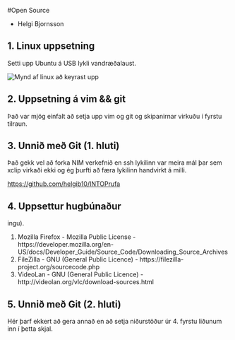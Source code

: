 #Open Source

<ul>
<li> Helgi Bjornsson</li>
</ul>

## 1. Linux uppsetning

Setti upp Ubuntu á USB lykli vandræðalaust.

![Mynd af linux að keyrast upp](/blob/master/mynd.JPG)

## 2. Uppsetning á vim && git

Það var mjög einfalt að setja upp vim og git og skipanirnar virkuðu í fyrstu tilraun.

## 3. Unnið með Git (1. hluti)

Það gekk vel að forka NIM verkefnið en ssh lykilinn var meira mál þar sem xclip virkaði ekki og ég þurfti að færa lykilinn handvirkt á milli.

https://github.com/helgib10/INTOPrufa

## 4. Uppsettur hugbúnaður

ingu).<ol>
<li>Mozilla Firefox - Mozilla Public License - https://developer.mozilla.org/en-US/docs/Developer_Guide/Source_Code/Downloading_Source_Archives</li>
<li>FileZilla - GNU (General Public Licence) - https://filezilla-project.org/sourcecode.php</li>
<li>VideoLan - GNU (General Public Licence) - http://videolan.org/vlc/download-sources.html</li>
</ol>


## 5. Unnið með Git (2. hluti)

Hér þarf ekkert að gera annað en að setja niðurstöður úr 4. fyrstu liðunum inn í þetta skjal.
